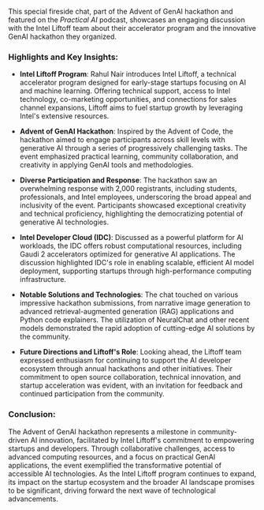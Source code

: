 This special fireside chat, part of the Advent of GenAI hackathon and featured on the *Practical AI* podcast, showcases an engaging discussion with the Intel Liftoff team about their accelerator program and the innovative GenAI hackathon they organized.

### Highlights and Key Insights:

- **Intel Liftoff Program**: Rahul Nair introduces Intel Liftoff, a technical accelerator program designed for early-stage startups focusing on AI and machine learning. Offering technical support, access to Intel technology, co-marketing opportunities, and connections for sales channel expansions, Liftoff aims to fuel startup growth by leveraging Intel's extensive resources.

- **Advent of GenAI Hackathon**: Inspired by the Advent of Code, the hackathon aimed to engage participants across skill levels with generative AI through a series of progressively challenging tasks. The event emphasized practical learning, community collaboration, and creativity in applying GenAI tools and methodologies.

- **Diverse Participation and Response**: The hackathon saw an overwhelming response with 2,000 registrants, including students, professionals, and Intel employees, underscoring the broad appeal and inclusivity of the event. Participants showcased exceptional creativity and technical proficiency, highlighting the democratizing potential of generative AI technologies.

- **Intel Developer Cloud (IDC)**: Discussed as a powerful platform for AI workloads, the IDC offers robust computational resources, including Gaudi 2 accelerators optimized for generative AI applications. The discussion highlighted IDC's role in enabling scalable, efficient AI model deployment, supporting startups through high-performance computing infrastructure.

- **Notable Solutions and Technologies**: The chat touched on various impressive hackathon submissions, from narrative image generation to advanced retrieval-augmented generation (RAG) applications and Python code explainers. The utilization of NeuralChat and other recent models demonstrated the rapid adoption of cutting-edge AI solutions by the community.

- **Future Directions and Liftoff's Role**: Looking ahead, the Liftoff team expressed enthusiasm for continuing to support the AI developer ecosystem through annual hackathons and other initiatives. Their commitment to open source collaboration, technical innovation, and startup acceleration was evident, with an invitation for feedback and continued participation from the community.

### Conclusion:
The Advent of GenAI hackathon represents a milestone in community-driven AI innovation, facilitated by Intel Liftoff's commitment to empowering startups and developers. Through collaborative challenges, access to advanced computing resources, and a focus on practical GenAI applications, the event exemplified the transformative potential of accessible AI technologies. As the Intel Liftoff program continues to expand, its impact on the startup ecosystem and the broader AI landscape promises to be significant, driving forward the next wave of technological advancements.
